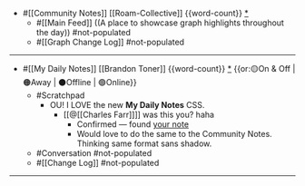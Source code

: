 - #[[Community Notes]] [[Roam-Collective]] {{word-count}} [*]([[rc]])
    - #[[Main Feed]] ((A place to showcase graph highlights throughout the day)) #not-populated 
    - #[[Graph Change Log]] #not-populated
- ---
- #[[My Daily Notes]] [[Brandon Toner]] {{word-count}} [*]([[bnt]]) {{or:🟡On & Off | 🟠Away | ⚫️Offline | 🟢Online}}
    - #Scratchpad 
        - OU! I LOVE the new __My Daily Notes__ CSS. 
            - [[@[[Charles Farr]]]] was this you? haha 
                - Confirmed — found [your note](((XGnwOJQ_2)))
                - Would love to do the same to the Community Notes. Thinking same format sans shadow. 
    - #Conversation #not-populated 
    - #[[Change Log]] #not-populated
- ---
